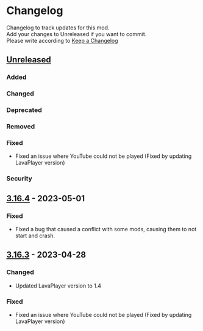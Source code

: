 # Changelog
Changelog to track updates for this mod.  
    Add your changes to Unreleased if you want to commit.  
    Please write according to [Keep a Changelog](https://keepachangelog.com/en/1.0.0/)

## [Unreleased]

### Added

### Changed

### Deprecated

### Removed

### Fixed
- Fixed an issue where YouTube could not be played (Fixed by updating LavaPlayer version)
### Security

## [3.16.4] - 2023-05-01

### Fixed
- Fixed a bug that caused a conflict with some mods, causing them to not start and crash.

## [3.16.3] - 2023-04-28

### Changed
- Updated LavaPlayer version to 1.4

### Fixed
- Fixed an issue where YouTube could not be played (Fixed by updating LavaPlayer version)

[Unreleased]: https://github.com/TeamFelnull/IamMusicPlayer/compare/v3.16.4...HEAD
[3.16.4]: https://github.com/TeamFelnull/IamMusicPlayer/compare/v3.16.3...v3.16.4
[3.16.3]: https://github.com/TeamFelnull/IamMusicPlayer/commits/v3.16.3
